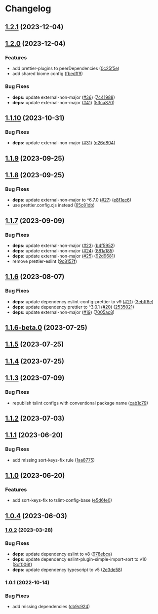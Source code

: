 # Changelog

## [1.2.1](https://github.com/ChiefORZ/code-styles/compare/1.2.0...1.2.1) (2023-12-04)

## [1.2.0](https://github.com/ChiefORZ/code-styles/compare/1.1.10...1.2.0) (2023-12-04)


### Features

* add prettier-plugins to peerDependencies ([0c25f5e](https://github.com/ChiefORZ/code-styles/commit/0c25f5e38cecfa54d24e3880b2deab2618c4a824))
* add shared biome config ([fbedff9](https://github.com/ChiefORZ/code-styles/commit/fbedff9c477ad8a204db888ac4eb14f61fc5e6c6))


### Bug Fixes

* **deps:** update external-non-major ([#36](https://github.com/ChiefORZ/code-styles/issues/36)) ([7441988](https://github.com/ChiefORZ/code-styles/commit/7441988ff8ff51f31c80da445c477a864a60b821))
* **deps:** update external-non-major ([#41](https://github.com/ChiefORZ/code-styles/issues/41)) ([53ca870](https://github.com/ChiefORZ/code-styles/commit/53ca870af469291c01b2f9b242afa12a7d2c5031))

## [1.1.10](https://github.com/ChiefORZ/code-styles/compare/1.1.9...1.1.10) (2023-10-31)


### Bug Fixes

* **deps:** update external-non-major ([#31](https://github.com/ChiefORZ/code-styles/issues/31)) ([d26d804](https://github.com/ChiefORZ/code-styles/commit/d26d8044516dbf2bd4422522c854de59c3a8f093))

## [1.1.9](https://github.com/ChiefORZ/code-styles/compare/1.1.8...1.1.9) (2023-09-25)

## [1.1.8](https://github.com/ChiefORZ/code-styles/compare/1.1.7...1.1.8) (2023-09-25)


### Bug Fixes

* **deps:** update external-non-major to ^6.7.0 ([#27](https://github.com/ChiefORZ/code-styles/issues/27)) ([e8f1ec6](https://github.com/ChiefORZ/code-styles/commit/e8f1ec6cbc7ff037a01aceda6c82864028b65e13))
* use prettier.config.cjs instead ([65c81db](https://github.com/ChiefORZ/code-styles/commit/65c81dbc2e0e853feb0a5427de2739e82e65354e))

## [1.1.7](https://github.com/ChiefORZ/code-styles/compare/1.1.6...1.1.7) (2023-09-09)


### Bug Fixes

* **deps:** update external-non-major ([#23](https://github.com/ChiefORZ/code-styles/issues/23)) ([b4f5952](https://github.com/ChiefORZ/code-styles/commit/b4f5952f963b26a00a45a03857fdca25d7a1b9b0))
* **deps:** update external-non-major ([#24](https://github.com/ChiefORZ/code-styles/issues/24)) ([881a185](https://github.com/ChiefORZ/code-styles/commit/881a185a9a64f584254a8f3d91426823d4598046))
* **deps:** update external-non-major ([#25](https://github.com/ChiefORZ/code-styles/issues/25)) ([92d9681](https://github.com/ChiefORZ/code-styles/commit/92d96810c13ffc2f03f0f4661799b4f1aa738aa5))
* remove prettier-eslint ([9c8157f](https://github.com/ChiefORZ/code-styles/commit/9c8157fccd9fcb89c5d9b76449ceca073e2a9bda))

## [1.1.6](https://github.com/ChiefORZ/code-styles/compare/1.1.6-beta.0...1.1.6) (2023-08-07)


### Bug Fixes

* **deps:** update dependency eslint-config-prettier to v9 ([#21](https://github.com/ChiefORZ/code-styles/issues/21)) ([3ebff8e](https://github.com/ChiefORZ/code-styles/commit/3ebff8ef8779cc9104c8b53bcd88b4f8d3a612ee))
* **deps:** update dependency prettier to ^3.0.1 ([#20](https://github.com/ChiefORZ/code-styles/issues/20)) ([2535021](https://github.com/ChiefORZ/code-styles/commit/2535021c0618e51d3f6ebb08258119278a02c63e))
* **deps:** update external-non-major ([#19](https://github.com/ChiefORZ/code-styles/issues/19)) ([7005ac8](https://github.com/ChiefORZ/code-styles/commit/7005ac8a0a759d16b4b976f3d97d70e23e612194))

## [1.1.6-beta.0](https://github.com/ChiefORZ/code-styles/compare/1.1.5...1.1.6-beta.0) (2023-07-25)

## [1.1.5](https://github.com/ChiefORZ/code-styles/compare/1.1.4...1.1.5) (2023-07-25)

## [1.1.4](https://github.com/ChiefORZ/code-styles/compare/1.1.3...1.1.4) (2023-07-25)

## [1.1.3](https://github.com/ChiefORZ/code-styles/compare/1.1.2...1.1.3) (2023-07-09)


### Bug Fixes

* republish tslint configs with conventional package name ([cab1c79](https://github.com/ChiefORZ/code-styles/commit/cab1c7943d13c07dbdfecd490e43ae47bf04916d))

## [1.1.2](https://github.com/ChiefORZ/code-styles/compare/1.1.1...1.1.2) (2023-07-03)

## [1.1.1](https://github.com/ChiefORZ/tslint-config/compare/1.1.0...1.1.1) (2023-06-20)


### Bug Fixes

* add missing sort-keys-fix rule ([1aa8775](https://github.com/ChiefORZ/tslint-config/commit/1aa877581db8d03b0e7805be3381b017fd69a2ba))

## [1.1.0](https://github.com/ChiefORZ/tslint-config/compare/1.0.4...1.1.0) (2023-06-20)


### Features

* add sort-keys-fix to tslint-config-base ([e5d6fe0](https://github.com/ChiefORZ/tslint-config/commit/e5d6fe0bd4bc7b3e38f3faa8900b60866cce3db4))

## [1.0.4](https://github.com/ChiefORZ/tslint-config/compare/1.0.3...1.0.4) (2023-06-03)

### [1.0.2](https://github.com/ChiefORZ/tslint-config/compare/1.0.1...1.0.2) (2023-03-28)


### Bug Fixes

* **deps:** update dependency eslint to v8 ([978ebca](https://github.com/ChiefORZ/tslint-config/commit/978ebca0513431f148ecdad163b70fe7a44975b1))
* **deps:** update dependency eslint-plugin-simple-import-sort to v10 ([8cf006f](https://github.com/ChiefORZ/tslint-config/commit/8cf006ff1aadb76701df73dc08c4daf3f85f1cd1))
* **deps:** update dependency typescript to v5 ([2e3de58](https://github.com/ChiefORZ/tslint-config/commit/2e3de583c653010354f16be20931b0257bd5cf0f))

### 1.0.1 (2022-10-14)


### Bug Fixes

* add missing dependencies ([cb9c924](https://github.com/ChiefORZ/tslint-config/commit/cb9c924e020ed04d51bc7f9b0ff8ae5e83c4a089))